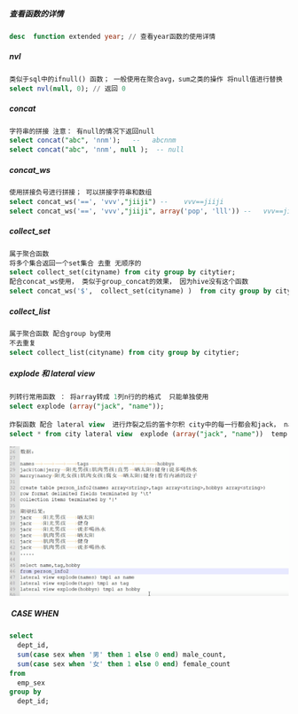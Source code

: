 ##### 查看函数的详情

```sql
desc  function extended year; // 查看year函数的使用详情
```

#####  nvl

```sql
类似于sql中的ifnull() 函数； 一般使用在聚合avg，sum之类的操作 将null值进行替换
select nvl(null, 0); // 返回 0
```

##### concat

```sql
字符串的拼接 注意： 有null的情况下返回null
select concat("abc", 'nnm');   -- 	abcnnm
select concat("abc", 'nnm', null );  -- null
```

##### concat_ws

```sql
使用拼接负号进行拼接； 可以拼接字符串和数组
select concat_ws('==', 'vvv',"jiiji") --  	vvv==jiiji
select concat_ws('==', 'vvv',"jiiji", array('pop', 'lll')) -- 	vvv==jiiji==pop==lll
```

##### collect_set

```sql
属于聚合函数
将多个集合返回一个set集合 去重 无顺序的
select collect_set(cityname) from city group by citytier;
配合concat_ws使用， 类似于group_concat的效果， 因为hive没有这个函数
select concat_ws('$',  collect_set(cityname) )  from city group by citytier;
```

##### collect_list

```sql
属于聚合函数 配合group by使用
不去重复
select collect_list(cityname) from city group by citytier;
```

##### explode 和 lateral view

```sql
列转行常用函数 ： 将array转成 1列n行的的格式  只能单独使用
select explode (array("jack", "name")); 

炸裂函数 配合 lateral view  进行炸裂之后的笛卡尔积 city中的每一行都会和jack， name进行关联
select * from city lateral view  explode (array("jack", "name"))  temp as cname;

```

![image-20200716221929956](../picture\image-20200716221929956.png)

#####  CASE WHEN

```sql
select 
  dept_id,
  sum(case sex when '男' then 1 else 0 end) male_count,
  sum(case sex when '女' then 1 else 0 end) female_count
from 
  emp_sex
group by
  dept_id;
```

